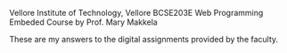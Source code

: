 Vellore Institute of Technology, Vellore
BCSE203E Web Programming Embeded Course by Prof. Mary Makkela

These are my answers to the digital assignments provided by the faculty.
